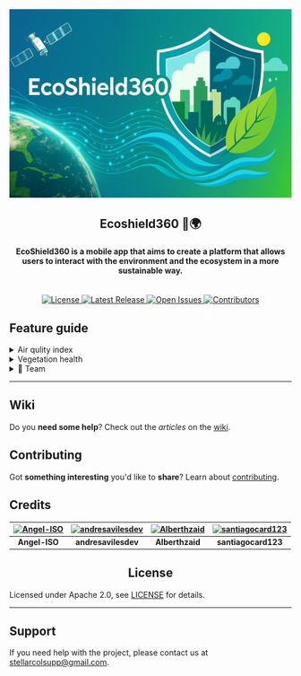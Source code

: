 <div align="center">
  <img src="./media/Banner.png" alt="Ecoshield" width="100%" height="50%">
  <h2>
    Ecoshield360 🌱🌍
  </h2>
</div>

<h4 align="center">
  EcoShield360 is a mobile app that aims to create a platform that allows users to interact with the environment and the ecosystem in a more sustainable way.
</h4>
<br>
<div align="center">
    <a href="https://github.com/Stellar-Colombian-Technology/EcoShield/blob/main/LICENSE">
        <img src="https://img.shields.io/badge/license-Apache%202.0-green?style=for-the-badge" alt="License">
    </a>
    <a href="https://github.com/Stellar-Colombian-Technology/EcoShield/releases">
        <img src="https://img.shields.io/badge/release-latest-blue?style=for-the-badge" alt="Latest Release">
    </a>
    <a href="https://github.com/Stellar-Colombian-Technology/EcoShield/issues">
        <img src="https://img.shields.io/github/issues/Stellar-Colombian-Technology/EcoShield?style=for-the-badge&color=red" alt="Open Issues">
    </a>
    <a href="https://github.com/Stellar-Colombian-Technology/EcoShield/graphs/contributors">
        <img src="https://img.shields.io/badge/contributors-4-orange?style=for-the-badge" alt="Contributors">
    </a>
</div>


## Feature guide

<details>
<summary>Air qulity index</summary>
<br>

<div align="center">

<p style="font-family: 'Georgia', serif; font-size: 18px;">
Geographical information of the air quality index. The app allows users to interact with the environment and the ecosystem in a more sustainable way.
</p>

> [!NOTE]  
> The preview will be available soon.

</div>
</details>




<details>
<summary>Vegetation health</summary>
<br>

<div align="center">

<p style="font-family: 'Georgia', serif; font-size: 18px;">
Geographical information of the vegetation health. With this feature the user can interact with the plant health and the ecosystem in a more sustainable way.
</p>


> [!NOTE]  
> The preview will be available soon.


</div>
</details>



<details>
<summary>👥 Team</summary>
<br>

<div align="center">

<p style="font-family: 'Georgia', serif; font-size: 18px;">
Team members and roles in the project: data analysis, visual development, and statistical modeling.
</p>

<table class="team-table">
    <tr>
        <th>Photo</th>
        <th>Name</th>
        <th>Role</th>
    </tr>
    <tr>
        <td><img src="./media/Team/Zaid.png" class="team-photo"></td>
        <td>Zaid Pantoja</td>
        <td>Data analysis - AI and Machine Learning</td>
    </tr>
    <tr>
        <td><img src="./media/Team/Jotty.png" class="team-photo"></td>
        <td>Santigo Cardenas </td>
        <td>Frontend tech lead - UI/UX design</td>
    </tr>
    <tr>
        <td><img src="./media/Team/Angelito.png" class="team-photo"></td>
        <td>Angel Ortega</td>
        <td>Backend architect - tech lead - automation and data processing</td>
    </tr>
    <tr>
        <td><img src="./media/Team/Broko.png" class="team-photo"></td>
        <td>Andres Aviles</td>
        <td>Devops Manager - Dba and networking</td>
    </tr>
</table>

</div>
</details>

---

## Wiki

Do you **need some help**? Check out the _articles_ on the [wiki](https://github.com/Stellar-Colombian-Technology/EcoShield/wiki/).

## Contributing

Got **something interesting** you'd like to **share**? Learn about [contributing](/.github/CONTRIBUTING.md).


## Credits


| [![Angel-ISO](https://avatars.githubusercontent.com/u/58125946?v=4)](https://github.com/Angel-ISO) | [![andresavilesdev](https://avatars.githubusercontent.com/u/58123946?v=4)](https://github.com/andresavilesdev) | [![Alberthzaid](https://avatars.githubusercontent.com/u/110797685?v=4)](https://github.com/Alberthzaid) | [![santiagocard123](https://avatars.githubusercontent.com/u/142939253?v=4)](https://github.com/santiagocard123) |
|:--------------------------------------------------------------------------------------------------:|:-----------------------------------------------------------------------------------------------------------:|:------------------------------------------------------------------------------------------------------:|:------------------------------------------------------------------------------------------------------------:|
| **Angel-ISO**                                                                                      | **andresavilesdev**                                                                                         | **Alberthzaid**                                                                                         | **santiagocard123**                                                                                          |

<div align="center">
<h2>
 License
</h2>
</div>

Licensed under Apache 2.0, see [LICENSE](/.github/LICENSE) for details.

---

## Support

If you need help with the project, please contact us at [stellarcolsupp@gmail.com](mailto:stellarcolsupp@gmail.com).


